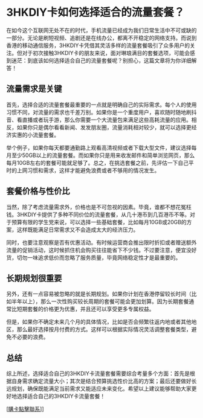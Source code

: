 # 3HKDIY卡如何选择适合的流量套餐？

在如今这个互联网无处不在的时代，手机流量已经成为我们日常生活中不可或缺的一部分。无论是刷短视频、追剧还是在线办公，都离不开稳定的网络支持。而说到香港的移动通信服务，3HKDIY卡凭借其灵活多样的流量套餐吸引了众多用户的关注。但对于初次接触3HKDIY卡的朋友来说，面对琳琅满目的套餐选项，可能会感到迷茫：到底该如何选择适合自己的流量套餐呢？别担心，这篇文章将为你详细解答！

## 流量需求是关键

首先，选择合适的流量套餐最重要的一点就是明确自己的实际需求。每个人的使用习惯不同，对流量的需求也千差万别。如果你是一个重度用户，喜欢随时随地刷抖音、看直播或者玩手游，那么你需要一个大流量包来满足这些高耗流量的应用。相反，如果你只是偶尔看看新闻、发发朋友圈，流量消耗相对较少，就可以选择更经济实惠的小流量套餐。

举个例子，如果你每天都要通勤路上观看高清视频或者下载大型文件，建议选择每月至少50GB以上的流量套餐。而如果你只是用来收发邮件和简单浏览网页，那么每月10GB左右的套餐可能就足够了。总之，在挑选套餐之前，先评估一下自己平时的上网习惯和需求，这样才能避免浪费或者不够用的情况发生。

## 套餐价格与性价比

当然，除了考虑流量需求外，价格也是不可忽视的因素。毕竟，谁都不想花冤枉钱。3HKDIY卡提供了多种不同价位的流量套餐，从几十港币到几百港币不等。对于预算有限的学生党来说，可以选择一些基础套餐，比如每月10GB或20GB的方案，这样既能满足日常需求又不会造成太大的经济压力。

同时，也要注意观察是否有优惠活动。有时候运营商会推出限时折扣或者赠送额外流量的促销活动，这时候抓住机会购买往往能省下不少钱。不过要注意，便宜没好货，切勿一味追求低价而忽略了服务质量，毕竟网络稳定性才是最重要的。

## 长期规划很重要

另外，还有一点容易被忽略的就是长期规划。如果你计划在香港停留较长时间（比如半年以上），那么一次性购买较长周期的套餐可能会更加划算。因为长期套餐通常比短期套餐的价格更为优惠，并且还可以享受更多专属权益。

但是，如果你不确定未来几个月的具体情况，比如是否会频繁往返内地或者其他地区，那么最好选择按月付费的方式。这样可以根据实际情况灵活调整套餐类型，避免不必要的浪费。

## 总结

综上所述，选择适合自己的3HKDIY卡流量套餐需要综合考量多个方面：首先是根据自身需求确定流量大小；其次是结合预算挑选性价比高的方案；最后还要做好长远规划，确保既能满足当前需求又能适应未来变化。希望以上建议能够帮助大家更好地选择适合自己的3HKDIY卡流量套餐！

[[購卡點擊聯系](https://t.me/s/esim1088)]]
